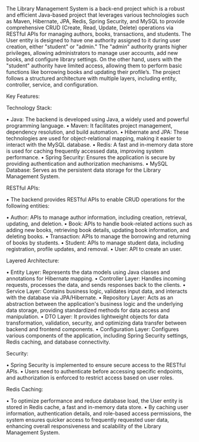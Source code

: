 The Library Management System is a back-end project which is a robust and efficient Java-based project that leverages various technologies such as 
Maven, Hibernate, JPA, Redis, Spring Security, and MySQL to provide comprehensive CRUD (Create, Read, Update, Delete) operations via RESTful APIs for managing authors, books, transactions, and students. 
The User entity is designed to have one authority assigned to it during user creation, either "student" or "admin." 
The "admin" authority grants higher privileges, allowing administrators to manage user accounts, add new books, and configure library settings.
On the other hand, users with the "student" authority have limited access, allowing them to perform basic functions like borrowing books and updating their profile’s.
The project follows a structured architecture with multiple layers, including entity, controller, service, and configuration.

Key Features:

Technology Stack:

•	Java: The backend is developed using Java, a widely used and powerful programming language.
•	Maven: It facilitates project management, dependency resolution, and build automation.
•	Hibernate and JPA: These technologies are used for object-relational mapping, making it easier to interact with the MySQL database.
•	Redis: A fast and in-memory data store is used for caching frequently accessed data, improving system performance.
•	Spring Security: Ensures the application is secure by providing authentication and authorization mechanisms.
•	MySQL Database: Serves as the persistent data storage for the Library Management System.

RESTful APIs:

•	The backend provides RESTful APIs to enable CRUD operations for the following entities:

•	Author: APIs to manage author information, including creation, retrieval, updating, and deletion.
•	Book: APIs to handle book-related actions such as adding new books, retrieving book details, updating book information, and deleting books.
•	Transaction: APIs to manage the borrowing and returning of books by students.
•	Student: APIs to manage student data, including registration, profile updates, and removal.
•	User: API to create an user.

Layered Architecture:

•	Entity Layer: Represents the data models using Java classes and annotations for Hibernate mapping.
•	Controller Layer: Handles incoming requests, processes the data, and sends responses back to the clients.
•	Service Layer: Contains business logic, validates input data, and interacts with the database via JPA/Hibernate.
•	Repository Layer: Acts as an abstraction between the application's business logic and the underlying data storage, providing standardized methods for data access and manipulation. 
•	DTO Layer: It provides lightweight objects for data transformation, validation, security, and optimizing data transfer between backend and frontend components.
•	Configuration Layer: Configures various components of the application, including Spring Security settings, Redis caching, and database connectivity.

Security:

•	Spring Security is implemented to ensure secure access to the RESTful APIs. 
•	Users need to authenticate before accessing specific endpoints, and authorization is enforced to restrict access based on user roles.

Redis Caching:

•	To optimize performance and reduce database load, the User entity is stored in Redis cache, a fast and in-memory data store. 
•	By caching user information, authentication details, and role-based access permissions, the system ensures quicker access to frequently requested user data, enhancing overall responsiveness and scalability of the Library Management System.
